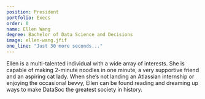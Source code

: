 ```yaml
---
position: President
portfolio: Execs
order: 0
name: Ellen Wang
degree: Bachelor of Data Science and Decisions
image: ellen-wang.jfif
one_line: "Just 30 more seconds..."
---
```


Ellen is a multi-talented individual with a wide array of interests. She is capable of making 2-minute noodles in one minute, a very supportive friend and an aspiring cat lady. When she’s not landing an Atlassian internship or enjoying the occasional bevvy, Ellen can be found reading and dreaming up ways to make DataSoc the greatest society in history.